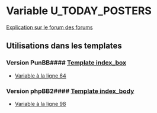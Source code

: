 # Variable U_TODAY_POSTERS
[Explication sur le forum des forums](http://forum.forumactif.com/t294113-listing-des-variables#U_TODAY_POSTERS)
## Utilisations dans les templates
### Version PunBB#### [Template index_box](punbb/index_box.md)
* [Variable à la ligne 64](../punbb/index_box.tpl#L64)
### Version phpBB2#### [Template index_body](subsilver/index_body.md)
* [Variable à la ligne 98](../subsilver/index_body.tpl#L98)